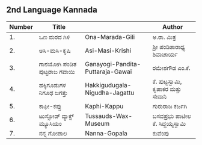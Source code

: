 ## 2nd Language Kannada
|Number|Title||Author
|-|-|-|-|
|1.| ಒಣ ಮರದ ಗಿಳಿ |Ona-Marada-Gili|ಅ.ರಾ. ಮಿತ್ರ                                         
|2.| ಅಸಿ-ಮಸಿ-ಕೃಷಿ |Asi-Masi-Krishi|ಶ್ರೀ ಪಂಡಿತಾರಾಧ್ಯ ಶಿವಾಚಾರ್ಯ 
|3.| ಗಾನಯೋಗಿ ಪಂಡಿತ ಪುಟ್ಟರಾಜ ಗವಾಯಿ |Ganayogi-Pandita-Puttaraja-Gawai|ರಮೇಶಗೌಡ ಎಂ.ಕೆ. 
|4.| ಹಕ್ಕಿಗೂಡುಗಳ ನಿಗೂಢ ಜಗತ್ತು |Hakkigudugala-Nigudha-Jagattu|ಕೆ. ಪುಟ್ಟಸ್ವಾಮಿ, ಕೃಪಾಕರ ಮತ್ತು ಸೇನಾನಿ 
|5.| ಕಾಫೀ-ಕಪ್ಪು |Kaphi-Kappu|ಗುರುರಾಜ ಕರ್ಜಗಿ 
|6.| ಟುಸ್ಸೋಡ್ ವ್ಯಾಕ್ಸ್ ಮ್ಯೂಸಿಯಂ |Tussauds-Wax-Museum|ಬಸವಪ್ರಭು ಪಾಟೀಲ ಕೆ. ಸಿದ್ಧಯ್ಯಸ್ವಾಮಿ 
|7.| ನನ್ನ ಗೋಪಾಲ |Nanna-Gopala|ಕುವೆಂಪು 





